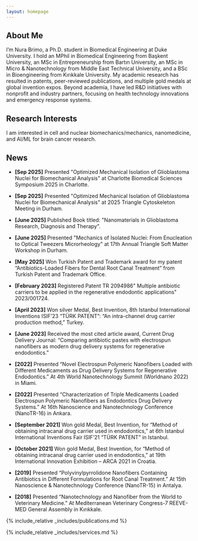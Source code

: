 ```yaml
---
layout: homepage
---
```


## About Me

I’m Nura Brimo, a Ph.D. student in Biomedical Engineering at Duke University. I hold an MPhil in Biomedical Engineering from Başkent University, an MSc in Entrepreneurship from Bartın University, an MSc in Micro & Nanotechnology from Middle East Technical University, and a BSc in Bioengineering from Kırıkkale University. My academic research has resulted in patents, peer-reviewed publications, and multiple gold medals at global invention expos. Beyond academia, I have led R&D initiatives with nonprofit and industry partners, focusing on health technology innovations and emergency response systems. 

## Research Interests

I am interested in cell and nuclear biomechanics/mechanics, nanomedicine, and AI/ML for brain cancer research.

## News

- **[Sep 2025]** Presented "Optimized Mechanical Isolation of Glioblastoma Nuclei for Biomechanical Analysis" at Charlotte Biomedical Sciences Symposium 2025 in Charlotte.

- **[Sep 2025]** Presented "Optimized Mechanical Isolation of Glioblastoma Nuclei for Biomechanical Analysis" at 2025 Triangle Cytoskeleton Meeting in Durham.

- **[June 2025]** Published Book titled: "Nanomaterials in Glioblastoma Research, Diagnosis and Therapy".

- **[June 2025]** Presented "Mechanics of Isolated Nuclei: From Enucleation to Optical Tweezers Microrheology" at 17th Annual Triangle Soft Matter Workshop in Durham.

- **[May 2025]** Won Turkish Patent and Trademark award for my patent “Antibiotics-Loaded Fibers for Dental Root Canal Treatment” from Turkish Patent and Trademark Office.

- **[February 2023]** Registered Patent TR 2094986" Multiple antibiotic carriers to be applied in the regenerative endodontic applications" 2023/001724.

- **[April 2023]** Won silver Medal, Best Invention, 8th Istanbul International Inventions ISIF’23 “TÜRK PATENT”: “An intra-channel drug carrier production method,” Turkey.

- **[June 2023]** Received the most cited article award, Current Drug Delivery Journal: “Comparing antibiotic pastes with electrospun nanofibers as modern drug delivery systems for regenerative endodontics.”

- **[2022]** Presented “Novel Electrospun Polymeric Nanofibers Loaded with Different Medicaments as Drug Delivery Systems for Regenerative Endodontics.” At 4th World Nanotechnology Summit (Worldnano 2022) in Miami.

- **[2022]** Presented “Characterization of Triple Medicaments Loaded Electrospun Polymeric Nanofibers as Endodontics Drug Delivery Systems.” At 16th Nanoscience and Nanotechnology Conference (NanoTR-16) in Ankara.

- **[September 2021]**  Won gold Medal, Best Invention, for “Method of obtaining intracanal drug carrier used in endodontics,” at 6th Istanbul International Inventions Fair ISIF’21 “TÜRK PATENT” in Istanbul.

- **[October 2021]** Won gold Medal, Best Invention, for “Method of obtaining intracanal drug carrier used in endodontics,” at 19th International Innovation Exhibition – ARCA 2021 in Croatia.

- **[2019]** Presented “Polyvinylpyrrolidone Nanofibers Containing Antibiotics in Different Formulations for Root Canal Treatment.” At 15th Nanoscience & Nanotechnology Conference (NanoTR-15) in Antalya.

- **[2018]** Presented “Nanotechnology and Nanofiber from the World to Veterinary Medicine.” At Mediterranean Veterinary Congress-7 REEVE-MED General Assembly in Kırıkkale.

{% include_relative _includes/publications.md %}

{% include_relative _includes/services.md %}

